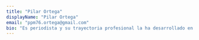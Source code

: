 ```yaml
---
title: "Pilar Ortega"
displayName: "Pilar Ortega"
email: "ppm76.ortega@gmail.com"
bio: "Es periodista y su trayectoria profesional la ha desarrollado en las redacciones de Cultura de El Mundo, La Razón y Ya, donde ha escrito, sobre todo, de literatura, arte, teatro, historia y viajes. También es autora de varias guías publicadas por Anaya Touring y colabora con diversas publicaciones. Además, tiene un blog: Viajes y Nombres."
---
```



